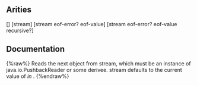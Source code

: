 ## Arities
[]
[stream]
[stream eof-error? eof-value]
[stream eof-error? eof-value recursive?]

## Documentation
{%raw%}
Reads the next object from stream, which must be an instance of
  java.io.PushbackReader or some derivee.  stream defaults to the
  current value of *in* .
{%endraw%}
